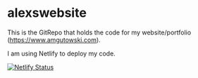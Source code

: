 # alexswebsite
This is the GitRepo that holds the code for my website/portfolio (https://www.amgutowski.com).

I am using Netlify to deploy my code.

[![Netlify Status](https://api.netlify.com/api/v1/badges/29d2adbd-1ac5-4ce0-b61d-cb73f1d0277f/deploy-status)](https://app.netlify.com/sites/alexgutowski/deploys)

